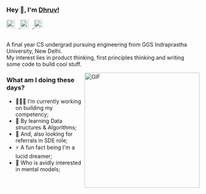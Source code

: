 ### Hey 👋, I'm [Dhruv!](https://www.notion.so/Project-Showcase-45213d427d3949f694ae2c1966bb96a3)

<a href="https://twitter.com/dhruvbhatnagar0">
  <img style="margin-right: 10px" alt="Dhruv Bhatnagar | Twitter" width="22px" src="https://cdn.jsdelivr.net/npm/simple-icons@v3/icons/twitter.svg" />
</a>
<a href="https://www.linkedin.com/in/dhruvbhatnagar10/">
  <img style="margin-right: 10px" alt="Dhruv Bhatnagar | LinkdeIn" width="22px" src="https://cdn.jsdelivr.net/npm/simple-icons@v3/icons/linkedin.svg" />
</a>
<a href="https://leetcode.com/dhruvbhatnagar10/">
  <img style="margin-right: 10px;" alt="Dhruv Bhatnagar | Leetcode" width="22px" src="https://cdn.jsdelivr.net/npm/simple-icons@v3/icons/leetcode.svg" />
</a>



<br />
<br />

A final year CS undergrad pursuing engineering from GGS Indraprastha University, New Delhi.
<br />
My interest lies in product thinking, first principles thinking and writing some code to build cool stuff.

<img align="right" width="300" alt="GIF" src="https://media.giphy.com/media/p4NLw3I4U0idi/source.gif" />

### What am I doing these days?

- 👨🏽‍💻  I’m currently working on building my competency;
- 🌱 By learning Data structures & Algorithms;
- 🤔 And, also looking for referrals in SDE role;
- ⚡  A fun fact being I'm a lucid dreamer;
- 🔭 Who is avidly interested in mental models;

